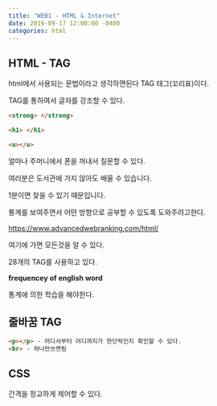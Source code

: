 ```yaml
---
title: "WEB1 - HTML & Internet"
date: 2019-09-17 12:00:00 -0400
categories: html
---
```



## HTML - TAG

html에서 사용되는 문법이라고 생각하면된다 TAG 태그(꼬리표)이다.

TAG를 통하여서 글자를 강조할 수 있다. 

```html
<strong> </strong>

<h1> </h1>

<u></u>
```

얼마나 주머니에서 폰을 꺼내서 질문할 수 있다. 

여러분은 도서관에 가지 않아도 배울 수 있습니다.

1분이면 찾을 수 있기 때문입니다. 

통계를 보여주면서 어떤 방향으로 공부할 수 있도록 도와주려고한다.


https://www.advancedwebranking.com/html/ 

여기에 가면 모든것을 알 수 있다. 


28개의 TAG를 사용하고 있다. 


**frequencey of english word**

통계에 의한 학습을 해야한다. 

## 줄바꿈 TAG

```html
<p></p> - 어디서부터 어디까지가 한단락인지 확인할 수 있다. 
<br> - 하나만쓰면됨
```


## CSS

간격을 정교하게 제어할 수 있다. 




